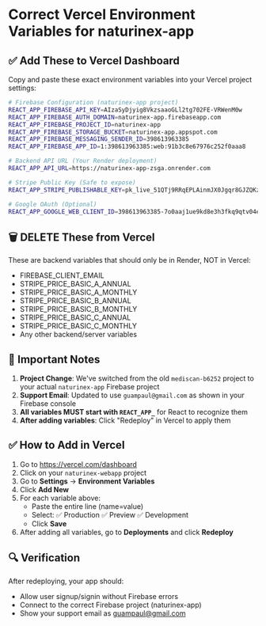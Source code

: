 # Correct Vercel Environment Variables for naturinex-app

## ✅ Add These to Vercel Dashboard

Copy and paste these exact environment variables into your Vercel project settings:

```bash
# Firebase Configuration (naturinex-app project)
REACT_APP_FIREBASE_API_KEY=AIzaSyDjyig8VkzsaaoGLl2tg702FE-VRWenM0w
REACT_APP_FIREBASE_AUTH_DOMAIN=naturinex-app.firebaseapp.com
REACT_APP_FIREBASE_PROJECT_ID=naturinex-app
REACT_APP_FIREBASE_STORAGE_BUCKET=naturinex-app.appspot.com
REACT_APP_FIREBASE_MESSAGING_SENDER_ID=398613963385
REACT_APP_FIREBASE_APP_ID=1:398613963385:web:91b3c8e67976c252f0aaa8

# Backend API URL (Your Render deployment)
REACT_APP_API_URL=https://naturinex-app-zsga.onrender.com

# Stripe Public Key (Safe to expose)
REACT_APP_STRIPE_PUBLISHABLE_KEY=pk_live_51QTj9RRqEPLAinmJX0Jgqr8GJZQKziNhHCRpNQbwfWJRKrPz7ZY48mJzV1rP1bDYJhRNJy1z5VXJ0e5G8t9K00lAC53L05

# Google OAuth (Optional)
REACT_APP_GOOGLE_WEB_CLIENT_ID=398613963385-7o0aaj1ue9kd8e3h3fkq9qtv04e7mqvg.apps.googleusercontent.com
```

## 🗑️ DELETE These from Vercel

These are backend variables that should only be in Render, NOT in Vercel:

- FIREBASE_CLIENT_EMAIL
- STRIPE_PRICE_BASIC_A_ANNUAL
- STRIPE_PRICE_BASIC_A_MONTHLY
- STRIPE_PRICE_BASIC_B_ANNUAL
- STRIPE_PRICE_BASIC_B_MONTHLY
- STRIPE_PRICE_BASIC_C_ANNUAL
- STRIPE_PRICE_BASIC_C_MONTHLY
- Any other backend/server variables

## 📝 Important Notes

1. **Project Change**: We've switched from the old `mediscan-b6252` project to your actual `naturinex-app` Firebase project
2. **Support Email**: Updated to use `guampaul@gmail.com` as shown in your Firebase console
3. **All variables MUST start with `REACT_APP_`** for React to recognize them
4. **After adding variables**: Click "Redeploy" in Vercel to apply them

## ✅ How to Add in Vercel

1. Go to https://vercel.com/dashboard
2. Click on your `naturinex-webapp` project
3. Go to **Settings** → **Environment Variables**
4. Click **Add New**
5. For each variable above:
   - Paste the entire line (name=value)
   - Select: ✅ Production ✅ Preview ✅ Development
   - Click **Save**
6. After adding all variables, go to **Deployments** and click **Redeploy**

## 🔍 Verification

After redeploying, your app should:
- Allow user signup/signin without Firebase errors
- Connect to the correct Firebase project (naturinex-app)
- Show your support email as guampaul@gmail.com